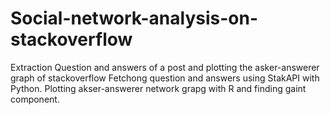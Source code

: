 # Social-network-analysis-on-stackoverflow
Extraction Question and answers of a post and plotting the asker-answerer graph of stackoverflow
Fetchong question and answers using StakAPI with Python.
Plotting akser-answerer network grapg with R and finding gaint component.
